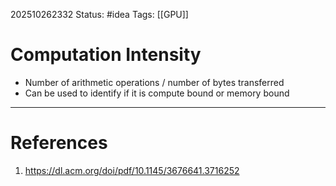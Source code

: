 202510262332
Status: #idea
Tags: [[GPU]]

# Computation Intensity

- Number of arithmetic operations / number of bytes transferred
- Can be used to identify if it is compute bound or memory bound
---
# References

1. https://dl.acm.org/doi/pdf/10.1145/3676641.3716252